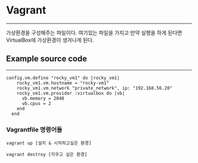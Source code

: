 # Vagrant
---
가상환경을 구성해주는 파일이다.
여기있는 파일을 가지고 만약 실행을 하게 된다면 VirtualBox에 가상환경이 생겨나게 된다.

## Example source code
---
```
config.vm.define "rocky_vm1" do |rocky_vm1|
    rocky_vm1.vm.hostname = "rocky-vm1"
    rocky_vm1.vm.network "private_network", ip: "192.168.56.20"
    rocky_vm1.vm.provider :virtualbox do |vb|
      vb.memory = 2048
      vb.cpus = 2
    end
  end
```

### Vagrantfile 명령어들

```vagrant up [설치 & 시작하고싶은 환경]```

```vagrant destroy [지우고 싶은 환경]```